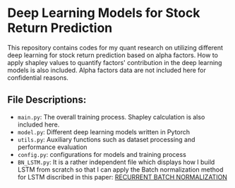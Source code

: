 # Deep Learning Models for Stock Return Prediction
This repository contains codes for my quant research on utilizing different deep learning for stock return prediction based on alpha factors. How to apply shapley values to quantify factors' contribution in the deep learning models is also included. Alpha factors data are not included here for confidential reasons.

## File Descriptions:
+ `main.py`: The overall training process. Shapley calculation is also included here.
+ `model.py`: Different deep learning models written in Pytorch
+ `utils.py`: Auxiliary functions such as dataset processing and performance evaluation
+ `config.py`: configurations for models and training process
+ `BN_LSTM.py`: It is a rather independent file which displays how I build LSTM from scratch so that I can apply the Batch normalization method for LSTM discribed in this paper: [RECURRENT BATCH NORMALIZATION](https://arxiv.org/pdf/1603.09025.pdf)
